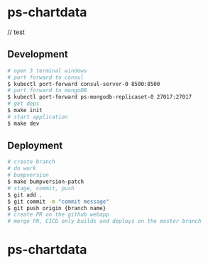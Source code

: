 # ps-chartdata

// test

## Development

```bash
# open 3 terminal windows
# port forward to consul
$ kubectl port-forward consul-server-0 8500:8500
# port forward to mongoDB
$ kubectl port-forward ps-mongodb-replicaset-0 27017:27017
# get deps
$ make init
# start application
$ make dev
```

## Deployment

```bash
# create branch
# do work
# bumpversion
$ make bumpversion-patch
# stage, commit, push
$ git add .
$ git commit -m "commit message"
$ git push origin {branch name}
# create PR on the github webapp
# merge PR, CICD only builds and deploys on the master branch
```
# ps-chartdata
